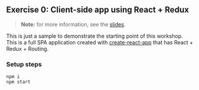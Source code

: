 ## Exercise 0: Client-side app using React + Redux

> **Note:** for more information, see the [slides](https://slides.com/nanovazquez/workshop-isomorphic-apps/).

This is just a sample to demonstrate the starting point of this workshop. This is a full SPA application created with [create-react-app](https://github.com/facebookincubator/create-react-app) that has React + Redux + Routing.

### Setup steps

```
npm i
npm start
```
